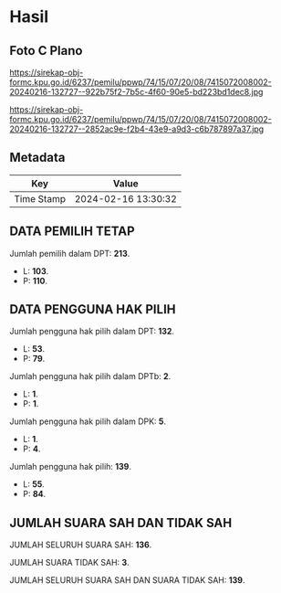 # Hasil

## Foto C Plano

https://sirekap-obj-formc.kpu.go.id/6237/pemilu/ppwp/74/15/07/20/08/7415072008002-20240216-132727--922b75f2-7b5c-4f60-90e5-bd223bd1dec8.jpg

https://sirekap-obj-formc.kpu.go.id/6237/pemilu/ppwp/74/15/07/20/08/7415072008002-20240216-132727--2852ac9e-f2b4-43e9-a9d3-c6b787897a37.jpg


## Metadata

| Key        | Value               |
| ---------- | ------------------- |
| Time Stamp | 2024-02-16 13:30:32 |


## DATA PEMILIH TETAP

Jumlah pemilih dalam DPT: **213**.
 * L: **103**.
 * P: **110**.

## DATA PENGGUNA HAK PILIH

Jumlah pengguna hak pilih dalam DPT: **132**.
 * L: **53**.
 * P: **79**.

Jumlah pengguna hak pilih dalam DPTb: **2**.
 * L: **1**.
 * P: **1**.

Jumlah pengguna hak pilih dalam DPK: **5**.
 * L: **1**.
 * P: **4**.

Jumlah pengguna hak pilih: **139**.
 * L: **55**.
 * P: **84**.

## JUMLAH SUARA SAH DAN TIDAK SAH

JUMLAH SELURUH SUARA SAH: **136**.

JUMLAH SUARA TIDAK SAH: **3**.

JUMLAH SELURUH SUARA SAH DAN SUARA TIDAK SAH: **139**.


